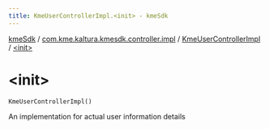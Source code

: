 ```yaml
---
title: KmeUserControllerImpl.<init> - kmeSdk
---
```


[kmeSdk](../../index.html) / [com.kme.kaltura.kmesdk.controller.impl](../index.html) / [KmeUserControllerImpl](index.html) / [&lt;init&gt;](./-init-.html)

# &lt;init&gt;

`KmeUserControllerImpl()`

An implementation for actual user information details

